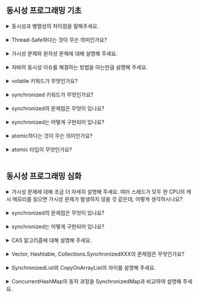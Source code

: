 ## 동시성 프로그래밍 기초

<details>
<summary>동시성과 병렬성의 차이점을 말해주세요.</summary>
</details>
<br>

<details>
<summary>Thread-Safe하다는 것이 무슨 의미인가요?</summary>
</details>
<br>

<details>
<summary>가시성 문제와 원자성 문제에 대해 설명해 주세요.</summary>
</details>
<br>

<details>
<summary>자바의 동시성 이슈를 해결하는 방법을 아는만큼 설명해 주세요.</summary>
</details>
<br>

<details>
<summary>volatile 키워드가 무엇인가요?</summary>
</details>
<br>

<details>
<summary>synchronized 키워드가 무엇인가요?</summary>
</details>
<br>

<details>
<summary>synchronized의 문제점은 무엇이 있나요?</summary>
</details>
<br>

<details>
<summary>synchronized는 어떻게 구현되어 있나요?</summary>
</details>
<br>

<details>
<summary>atomic하다는 것이 무슨 의미인가요?</summary>
</details>
<br>

<details>
<summary>atomic 타입이 무엇인가요?</summary>
</details>
<br>

## 동시성 프로그래밍 심화

<details>
<summary>가시성 문제에 대해 조금 더 자세히 설명해 주세요. 여러 스레드가 모두 한 CPU의 캐시 메모리를 읽으면 가시성 문제가 발생하지 않을 것 같은데, 어떻게 생각하시나요?</summary>
</details>
<br>

<details>
<summary>synchronized의 문제점은 무엇이 있나요?</summary>
</details>
<br>

<details>
<summary>synchronized는 어떻게 구현되어 있나요?</summary>
</details>
<br>

<details>
<summary>CAS 알고리즘에 대해 설명해 주세요.</summary>
</details>
<br>

<details>
<summary>Vector, Hashtable, Collections.SynchronizedXXX의 문제점은 무엇인가요?</summary>
</details>
<br>

<details>
<summary>SynchronizedList와 CopyOnArrayList의 차이를 설명해 주세요.</summary>
</details>
<br>

<details>
<summary>ConcurrentHashMap의 동작 과정을 SynchronizedMap과 비교하여 설명해 주세요.</summary>
</details>
<br>
